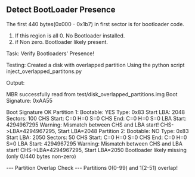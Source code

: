 ## Detect BootLoader Presence

The first 440 bytes(0x000 - 0x1b7) in first sector is for bootloader code.
1. If this region is all 0. No Bootloader installed.
2. if Non zero. Bootloader likely present.

Task: Verify Bootloaders' Presence!

Testing: Created a disk with overlapped partition
Using the python script inject_overlapped_partitons.py

Output:

MBR successfully read from test/disk_overlapped_partitions.img
Boot Signature: 0xAA55

Boot Signature OK
Partition 1:
	Bootable: YES
	Type: 0x83
	Start LBA: 2048
	Sectors: 100
	CHS Start: C=0 H=0 S=0
	CHS End: C=0 H=0 S=0
	LBA Start: 4294967295
	Warning: Mismatch between CHS and LBA start! CHS->LBA=4294967295, Start LBA=2048
Partition 2:
	Bootable: NO
	Type: 0x83
	Start LBA: 2050
	Sectors: 50
	CHS Start: C=0 H=0 S=0
	CHS End: C=0 H=0 S=0
	LBA Start: 4294967295
	Warning: Mismatch between CHS and LBA start! CHS->LBA=4294967295, Start LBA=2050
Bootloader likely missing (only 0/440 bytes non-zero) 

--- Partition Overlap Check ---
Partitions 0(0-99) and 1(2-51) overlap!
